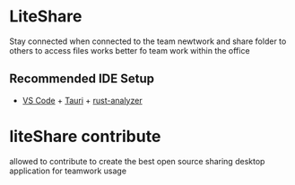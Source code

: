 # LiteShare

Stay connected when connected to the team newtwork and share folder to others to access files works better fo team work within the office

## Recommended IDE Setup

- [VS Code](https://code.visualstudio.com/) + [Tauri](https://marketplace.visualstudio.com/items?itemName=tauri-apps.tauri-vscode) + [rust-analyzer](https://marketplace.visualstudio.com/items?itemName=rust-lang.rust-analyzer)

# liteShare contribute
allowed to contribute to create the best open source sharing desktop application for teamwork usage
